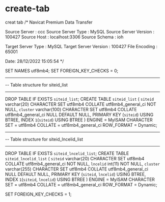 # create-tab
creat tab
/*
 Navicat Premium Data Transfer

 Source Server         : ccc
 Source Server Type    : MySQL
 Source Server Version : 100427
 Source Host           : localhost:3306
 Source Schema         : ioh

 Target Server Type    : MySQL
 Target Server Version : 100427
 File Encoding         : 65001

 Date: 28/12/2022 15:05:54
*/

SET NAMES utf8mb4;
SET FOREIGN_KEY_CHECKS = 0;

-- ----------------------------
-- Table structure for siteid_list
-- ----------------------------
DROP TABLE IF EXISTS `siteid_list`;
CREATE TABLE `siteid_list`  (
  `siteid` varchar(20) CHARACTER SET utf8mb4 COLLATE utf8mb4_general_ci NOT NULL,
  `cluster` varchar(100) CHARACTER SET utf8mb4 COLLATE utf8mb4_general_ci NULL DEFAULT NULL,
  PRIMARY KEY (`siteid`) USING BTREE,
  INDEX `1`(`siteid`) USING BTREE
) ENGINE = MyISAM CHARACTER SET = utf8mb4 COLLATE = utf8mb4_general_ci ROW_FORMAT = Dynamic;

-- ----------------------------
-- Table structure for siteid_lncelid_list
-- ----------------------------
DROP TABLE IF EXISTS `siteid_lncelid_list`;
CREATE TABLE `siteid_lncelid_list`  (
  `siteid` varchar(20) CHARACTER SET utf8mb4 COLLATE utf8mb4_general_ci NOT NULL,
  `lncelid` int(11) NOT NULL,
  `cluster` varchar(255) CHARACTER SET utf8mb4 COLLATE utf8mb4_general_ci NULL DEFAULT NULL,
  PRIMARY KEY (`siteid`, `lncelid`) USING BTREE,
  INDEX `1`(`siteid`, `lncelid`) USING BTREE
) ENGINE = MyISAM CHARACTER SET = utf8mb4 COLLATE = utf8mb4_general_ci ROW_FORMAT = Dynamic;

SET FOREIGN_KEY_CHECKS = 1;
